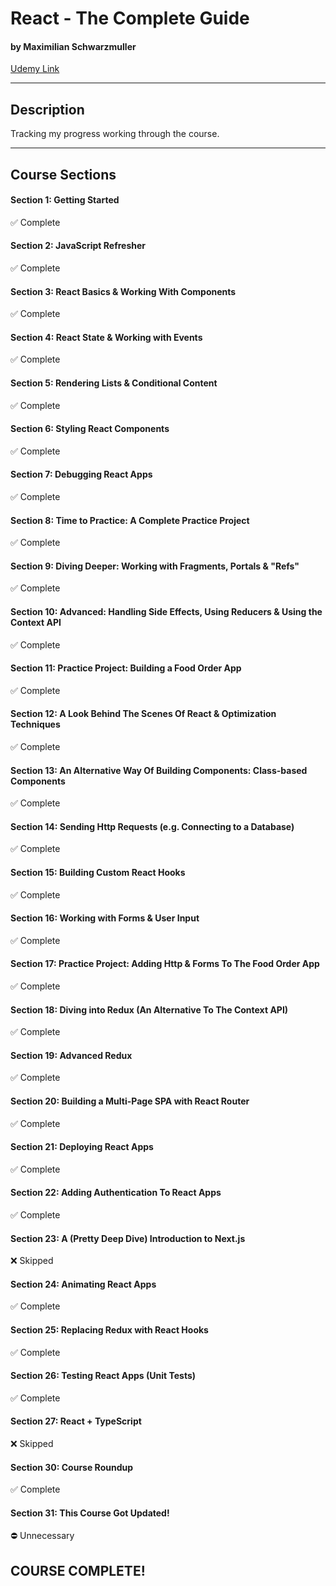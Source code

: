 # React - The Complete Guide

#### by Maximilian Schwarzmuller

[Udemy Link](https://www.udemy.com/course/react-the-complete-guide-incl-redux/)

---

## Description

Tracking my progress working through the course.

---

## Course Sections

#### Section 1: Getting Started

✅ Complete

#### Section 2: JavaScript Refresher

✅ Complete

#### Section 3: React Basics & Working With Components

✅ Complete

#### Section 4: React State & Working with Events

✅ Complete

#### Section 5: Rendering Lists & Conditional Content

✅ Complete

#### Section 6: Styling React Components

✅ Complete

#### Section 7: Debugging React Apps

✅ Complete

#### Section 8: Time to Practice: A Complete Practice Project

✅ Complete

#### Section 9: Diving Deeper: Working with Fragments, Portals & "Refs"

✅ Complete

#### Section 10: Advanced: Handling Side Effects, Using Reducers & Using the Context API

✅ Complete

#### Section 11: Practice Project: Building a Food Order App

✅ Complete

#### Section 12: A Look Behind The Scenes Of React & Optimization Techniques

✅ Complete

#### Section 13: An Alternative Way Of Building Components: Class-based Components

✅ Complete

#### Section 14: Sending Http Requests (e.g. Connecting to a Database)

✅ Complete

#### Section 15: Building Custom React Hooks

✅ Complete

#### Section 16: Working with Forms & User Input

✅ Complete

#### Section 17: Practice Project: Adding Http & Forms To The Food Order App

✅ Complete

#### Section 18: Diving into Redux (An Alternative To The Context API)

✅ Complete

#### Section 19: Advanced Redux

✅ Complete

#### Section 20: Building a Multi-Page SPA with React Router

✅ Complete

#### Section 21: Deploying React Apps

✅ Complete

#### Section 22: Adding Authentication To React Apps

✅ Complete

#### Section 23: A (Pretty Deep Dive) Introduction to Next.js

❌ Skipped

#### Section 24: Animating React Apps

✅ Complete

#### Section 25: Replacing Redux with React Hooks

✅ Complete

#### Section 26: Testing React Apps (Unit Tests)

✅ Complete

#### Section 27: React + TypeScript

❌ Skipped

#### Section 30: Course Roundup

✅ Complete

#### Section 31: This Course Got Updated!

⛔ Unnecessary

## COURSE COMPLETE!
